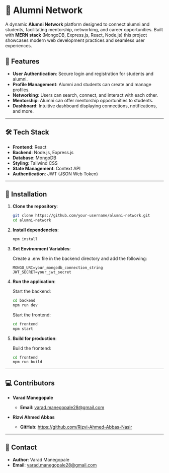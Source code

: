 # 🏫 Alumni Network

A dynamic **Alumni Network** platform designed to connect alumni and students, facilitating mentorship, networking, and career opportunities. Built with **MERN stack** (MongoDB, Express.js, React, Node.js) this project showcases modern web development practices and seamless user experiences.

## 🚀 Features

- **User Authentication**: Secure login and registration for students and alumni.
- **Profile Management**: Alumni and students can create and manage profiles.
- **Networking**: Users can search, connect, and interact with each other.
- **Mentorship**: Alumni can offer mentorship opportunities to students.
- **Dashboard**: Intuitive dashboard displaying connections, notifications, and more.

---

## 🛠️ Tech Stack

- **Frontend**: React
- **Backend**: Node.js, Express.js
- **Database**: MongoDB
- **Styling**: Tailwind CSS
- **State Management**: Context API
- **Authentication**: JWT (JSON Web Token)

---

## 🌟 Installation

1. **Clone the repository**:
   ```bash
   git clone https://github.com/your-username/alumni-network.git
   cd alumni-network
   ```

2. **Install dependencies**:

   ```bash
   npm install
   ```

3. **Set Environment Variables**:

   Create a .env file in the backend directory and add the following:
     ```
     MONGO_URI=your_mongodb_connection_string
     JWT_SECRET=your_jwt_secret
     ```

5. **Run the application**:

   Start the backend:
   ```bash
   cd backend
   npm run dev
   ```

   Start the frontend:
   ```bash
   cd frontend
   npm start
   ```

6. **Build for production**:

   Build the frontend:
   ```bash
   cd frontend
   npm run build
   ```

---

## 💻 Contributors

- **Varad Manegopale**  
  - **Email**: varad.manegopale28@gmail.com  

- **Rizvi Ahmed Abbas**  
  - **GitHub**: https://github.com/Rizvi-Ahmed-Abbas-Nasir

---

## 📧 Contact

- **Author**: Varad Manegopale  
- **Email**: varad.manegopale28@gmail.com 
